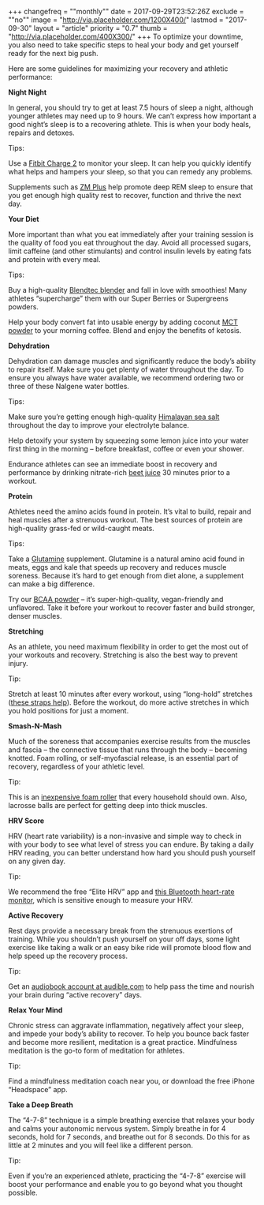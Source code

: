 +++
changefreq = "\"monthly\""
date = 2017-09-29T23:52:26Z
exclude = "\"no\""
image = "http://via.placeholder.com/1200X400/"
lastmod = "2017-09-30"
layout = "article"
priority = "0.7"
thumb = "http://via.placeholder.com/400X300/"
+++
To optimize your downtime, you also need to take specific steps to heal your body and get yourself ready for the next big push.

Here are some guidelines for maximizing your recovery and athletic performance:

**Night Night**

In general, you should try to get at least 7.5 hours of sleep a night, although younger athletes may need up to 9 hours. We can’t express how important a good night’s sleep is to a recovering athlete. This is when your body heals, repairs and detoxes.

Tips:

Use a [Fitbit Charge 2](https://www.amazon.com/gp/product/B01K9S260E/ref=as_li_tl?ie=UTF8&tag=a0d30946-20&camp=1789&creative=9325&linkCode=as2&creativeASIN=B01K9S260E&linkId=1056efde1b7b26265caa624f08c9cac9) to monitor your sleep. It can help you quickly identify what helps and hampers your sleep, so that you can remedy any problems.

Supplements such as [ZM Plus](https://www.amrapnutrition.com/products/zm-plus/) help promote deep REM sleep to ensure that you get enough high quality rest to recover, function and thrive the next day.

**Your Diet**

More important than what you eat immediately after your training session is the quality of food you eat throughout the day. Avoid all processed sugars, limit caffeine (and other stimulants) and control insulin levels by eating fats and protein with every meal.

Tips:

Buy a high-quality [Blendtec blender](https://www.amazon.com/gp/product/B000GIGZXM/ref=as_li_tl?ie=UTF8&tag=a0d30946-20&camp=1789&creative=9325&linkCode=as2&creativeASIN=B000GIGZXM&linkId=55dfa5e49fd54b289d10dfab5d64ef91) and fall in love with smoothies! Many athletes “supercharge” them with our Super Berries or Supergreens powders.

Help your body convert fat into usable energy by adding coconut [MCT powder](https://www.amrapnutrition.com/products/mct-powder/) to your morning coffee. Blend and enjoy the benefits of ketosis.

**Dehydration**

Dehydration can damage muscles and significantly reduce the body’s ability to repair itself. Make sure you get plenty of water throughout the day. To ensure you always have water available, we recommend ordering two or three of these Nalgene water bottles.

Tips:

Make sure you’re getting enough high-quality [Himalayan sea salt](https://www.amazon.com/gp/product/B00IZL255O/ref=as_li_tl?ie=UTF8&tag=a0d30946-20&camp=1789&creative=9325&linkCode=as2&creativeASIN=B00IZL255O&linkId=b659cd3e5dfd2bb35acc5eed3b346f91) throughout the day to improve your electrolyte balance.

Help detoxify your system by squeezing some lemon juice into your water first thing in the morning – before breakfast, coffee or even your shower.

Endurance athletes can see an immediate boost in recovery and performance by drinking nitrate-rich [beet juice](https://www.amrapnutrition.com/products/beet-nitrates/) 30 minutes prior to a workout.

**Protein**

Athletes need the amino acids found in protein. It’s vital to build, repair and heal muscles after a strenuous workout. The best sources of protein are high-quality grass-fed or wild-caught meats.

Tips:

Take a [Glutamine](https://www.amrapnutrition.com/products/glutamine/) supplement. Glutamine is a natural amino acid found in meats, eggs and kale that speeds up recovery and reduces muscle soreness. Because it’s hard to get enough from diet alone, a supplement can make a big difference.

Try our [BCAA powder](https://www.amrapnutrition.com/products/bcaa/) – it’s super-high-quality, vegan-friendly and unflavored. Take it before your workout to recover faster and build stronger, denser muscles.

**Stretching**

As an athlete, you need maximum flexibility in order to get the most out of your workouts and recovery. Stretching is also the best way to prevent injury.

Tip:

Stretch at least 10 minutes after every workout, using “long-hold” stretches ([these straps help](https://www.amazon.com/gp/product/B01A4CG3PE/ref=as_li_tl?ie=UTF8&tag=a0d30946-20&camp=1789&creative=9325&linkCode=as2&creativeASIN=B01A4CG3PE&linkId=5403df8997109ff7bea1abc10166b16f)). Before the workout, do more active stretches in which you hold positions for just a moment.

**Smash-N-Mash**

Much of the soreness that accompanies exercise results from the muscles and fascia – the connective tissue that runs through the body – becoming knotted. Foam rolling, or self-myofascial release, is an essential part of recovery, regardless of your athletic level.

Tip:

This is an [inexpensive foam roller](https://www.amazon.com/gp/product/B00XM2MRGI/ref=as_li_tl?ie=UTF8&tag=a0d30946-20&camp=1789&creative=9325&linkCode=as2&creativeASIN=B00XM2MRGI&linkId=a4052bc6cc9c37d8fe22486c3d784ee9) that every household should own. Also, lacrosse balls are perfect for getting deep into thick muscles.

**HRV Score**

HRV (heart rate variability) is a non-invasive and simple way to check in with your body to see what level of stress you can endure. By taking a daily HRV reading, you can better understand how hard you should push yourself on any given day.

Tip:

We recommend the free “Elite HRV” app and [this Bluetooth heart-rate monitor](https://www.amazon.com/gp/product/B007S088F4/ref=as_li_tl?ie=UTF8&tag=a0d30946-20&camp=1789&creative=9325&linkCode=as2&creativeASIN=B007S088F4&linkId=b30c5bda3f814ccbd9c9f60d4fe87dbc), which is sensitive enough to measure your HRV.

**Active Recovery**

Rest days provide a necessary break from the strenuous exertions of training. While you shouldn’t push yourself on your off days, some light exercise like taking a walk or an easy bike ride will promote blood flow and help speed up the recovery process.

Tip:

Get an [audiobook account at audible.com](https://www.amazon.com/gp/product/B00NB86OYE/ref=as_li_tl?ie=UTF8&tag=a0d30946-20&camp=1789&creative=9325&linkCode=as2&creativeASIN=B00NB86OYE&linkId=0b19120ab02641d4504556ebde2a1b75) to help pass the time and nourish your brain during “active recovery” days.

**Relax Your Mind**

Chronic stress can aggravate inflammation, negatively affect your sleep, and impede your body’s ability to recover. To help you bounce back faster and become more resilient, meditation is a great practice. Mindfulness meditation is the go-to form of meditation for athletes.

Tip:

Find a mindfulness meditation coach near you, or download the free iPhone “Headspace” app.

**Take a Deep Breath**

The “4-7-8” technique is a simple breathing exercise that relaxes your body and calms your autonomic nervous system. Simply breathe in for 4 seconds, hold for 7 seconds, and breathe out for 8 seconds. Do this for as little at 2 minutes and you will feel like a different person.

Tip:

Even if you’re an experienced athlete, practicing the “4-7-8” exercise will boost your performance and enable you to go beyond what you thought possible.